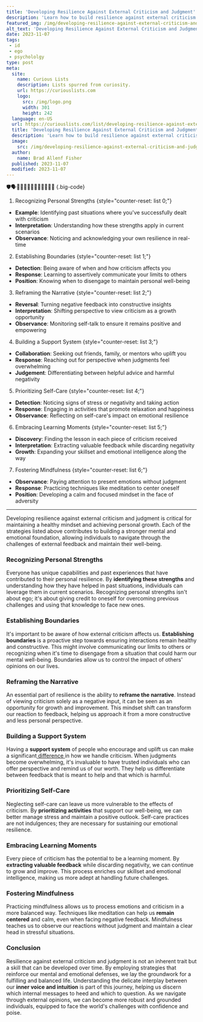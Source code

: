 ```yaml
---
title: 'Developing Resilience Against External Criticism and Judgment'
description: 'Learn how to build resilience against external criticism and judgment. Discover strategies to stay strong and confident in the face of curious opinions.'
featured_img: /img/developing-resilience-against-external-criticism-and-judgment.webp
alt_text: 'Developing Resilience Against External Criticism and Judgment'
date: 2023-11-07
tags:
 - id
 - ego
 - psychololgy
type: post
meta:
  site:
    name: Curious Lists
    description: Lists spurred from curiosity.
    url: https://curiouslists.com
    logo:
      src: /img/logo.png
      width: 301
      height: 242
  language: en-US
  url: https://curiouslists.com/list/developing-resilience-against-external-criticism-and-judgment
  title: 'Developing Resilience Against External Criticism and Judgment'
  description: 'Learn how to build resilience against external criticism and judgment. Discover strategies to stay strong and confident in the face of curious opinions.'
  image:
    src: /img/developing-resilience-against-external-criticism-and-judgment.webp
  author:
    name: Brad Allenf Fisher
  published: 2023-11-07
  modified: 2023-11-07
---
```



🛡️🗣️💪🧠🌱🔨🎯⛹️‍♂️🧘‍♀️🏋️‍♀️ {.big-code}

1. Recognizing Personal Strengths {style="counter-reset: list 0;"}
  - **Example**: Identifying past situations where you've successfully dealt with criticism
  - **Interpretation**: Understanding how these strengths apply in current scenarios
  - **Observance**: Noticing and acknowledging your own resilience in real-time

2. Establishing Boundaries {style="counter-reset: list 1;"}
  - **Detection**: Being aware of when and how criticism affects you
  - **Response**: Learning to assertively communicate your limits to others
  - **Position**: Knowing when to disengage to maintain personal well-being

3. Reframing the Narrative {style="counter-reset: list 2;"}
  - **Reversal**: Turning negative feedback into constructive insights
  - **Interpretation**: Shifting perspective to view criticism as a growth opportunity
  - **Observance**: Monitoring self-talk to ensure it remains positive and empowering

4. Building a Support System {style="counter-reset: list 3;"}
  - **Collaboration**: Seeking out friends, family, or mentors who uplift you
  - **Response**: Reaching out for perspective when judgments feel overwhelming
  - **Judgement**: Differentiating between helpful advice and harmful negativity

5. Prioritizing Self-Care {style="counter-reset: list 4;"}
  - **Detection**: Noticing signs of stress or negativity and taking action
  - **Response**: Engaging in activities that promote relaxation and happiness
  - **Observance**: Reflecting on self-care's impact on emotional resilience

6. Embracing Learning Moments {style="counter-reset: list 5;"}
  - **Discovery**: Finding the lesson in each piece of criticism received
  - **Interpretation**: Extracting valuable feedback while discarding negativity
  - **Growth**: Expanding your skillset and emotional intelligence along the way

7. Fostering Mindfulness {style="counter-reset: list 6;"}
  - **Observance**: Paying attention to present emotions without judgment
  - **Response**: Practicing techniques like meditation to center oneself
  - **Position**: Developing a calm and focused mindset in the face of adversity


---

Developing resilience against external criticism and judgment is critical for maintaining a healthy mindset and achieving personal growth. Each of the strategies listed above contributes to building a stronger mental and emotional foundation, allowing individuals to navigate through the challenges of external feedback and maintain their well-being.

### Recognizing Personal Strengths

Everyone has unique capabilities and past experiences that have contributed to their personal resilience. By **identifying these strengths** and understanding how they have helped in past situations, individuals can leverage them in current scenarios. Recognizing personal strengths isn't about ego; it's about giving credit to oneself for overcoming previous challenges and using that knowledge to face new ones.

### Establishing Boundaries

It's important to be aware of how external criticism affects us. **Establishing boundaries** is a proactive step towards ensuring interactions remain healthy and constructive. This might involve communicating our limits to others or recognizing when it's time to disengage from a situation that could harm our mental well-being. Boundaries allow us to control the impact of others' opinions on our lives.

### Reframing the Narrative

An essential part of resilience is the ability to **reframe the narrative**. Instead of viewing criticism solely as a negative input, it can be seen as an opportunity for growth and improvement. This mindset shift can transform our reaction to feedback, helping us approach it from a more constructive and less personal perspective.

### Building a Support System

Having a **support system** of people who encourage and uplift us can make a significant[  difference  ](https://curiouslists.com/list/the-journey-to-self-acceptance-in-a-judgemental-world)in how we handle criticism. When judgments become overwhelming, it's invaluable to have trusted individuals who can offer perspective and remind us of our worth. They help us differentiate between feedback that is meant to help and that which is harmful.

### Prioritizing Self-Care

Neglecting self-care can leave us more vulnerable to the effects of criticism. By **prioritizing activities** that support our well-being, we can better manage stress and maintain a positive outlook. Self-care practices are not indulgences; they are necessary for sustaining our emotional resilience.

### Embracing Learning Moments

Every piece of criticism has the potential to be a learning moment. By **extracting valuable feedback** while discarding negativity, we can continue to grow and improve. This process enriches our skillset and emotional intelligence, making us more adept at handling future challenges.

### Fostering Mindfulness

Practicing mindfulness allows us to process emotions and criticism in a more balanced way. Techniques like meditation can help us **remain centered** and calm, even when facing negative feedback. Mindfulness teaches us to observe our reactions without judgment and maintain a clear head in stressful situations.

### Conclusion

Resilience against external criticism and judgment is not an inherent trait but a skill that can be developed over time. By employing strategies that reinforce our mental and emotional defenses, we lay the groundwork for a fulfilling and balanced life. Understanding the delicate interplay between our **inner voice and intuition** is part of this journey, helping us discern which internal messages to heed and which to question. As we navigate through external opinions, we can become more robust and grounded individuals, equipped to face the world's challenges with confidence and poise.